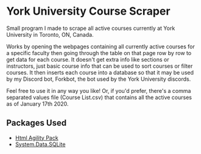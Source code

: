 # York University Course Scraper

Small program I made to scrape all active courses currently at York University in Toronto, ON, Canada.

Works by opening the webpages containing all currently active courses for a specific faculty then going through the table on that page row by row to get data for each course. It doesn't get extra info like sections or instructors, just basic course info that can be used to sort courses or filter courses. It then inserts each course into a database so that it may be used by my Discord bot, Forkbot, the bot used by the York University discords.

Feel free to use it in any way you like!
Or, if you'd prefer, there's a comma separated values file (Course List.csv) that contains all the active courses as of January 17th 2020.

## Packages Used
  - [Html Agility Pack](https://html-agility-pack.net/)
  - [System.Data.SQLite](https://system.data.sqlite.org/index.html/doc/trunk/www/index.wiki)
